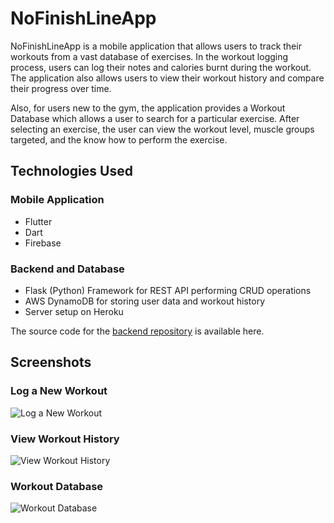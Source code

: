 # NoFinishLineApp

NoFinishLineApp is a mobile application that allows users to track their workouts from a vast database of exercises. In the workout logging process, users can log their notes and calories burnt during the workout. The application also allows users to view their workout history and compare their progress over time. 

Also, for users new to the gym, the application provides a Workout Database which allows a user to search for a particular exercise. After selecting an exercise, the user can view the workout level, muscle groups targeted, and the know how to perform the exercise. 

## Technologies Used

### Mobile Application

* Flutter
* Dart
* Firebase

### Backend and Database 

* Flask (Python) Framework for REST API performing CRUD operations
* AWS DynamoDB for storing user data and workout history
* Server setup on Heroku

The source code for the [backend repository](https://github.com/snarang181/NoFinishLineAPI) is available here.

## Screenshots

### Log a New Workout

![Log a New Workout](assets/readme_assets/log_new_workout.PNG)

### View Workout History

![View Workout History](assets/readme_assets/workout_history.PNG)

### Workout Database 

![Workout Database](assets/readme_assets/workout_search.PNG)